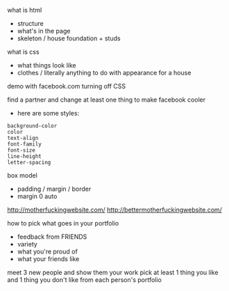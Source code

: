what is html
* structure
* what's in the page
* skeleton / house foundation + studs

what is css
* what things look like
* clothes / literally anything to do with appearance for a house

demo with facebook.com turning off CSS

find a partner and change at least one thing to make facebook cooler
* here are some styles:
```
background-color
color
text-align
font-family
font-size
line-height
letter-spacing
```

box model
* padding / margin / border
* margin 0 auto

http://motherfuckingwebsite.com/
http://bettermotherfuckingwebsite.com/

how to pick what goes in your portfolio
* feedback from FRIENDS
* variety
* what you're proud of
* what your friends like

meet 3 new people and show them your work
pick at least 1 thing you like and 1 thing you don't like from each person's portfolio  
